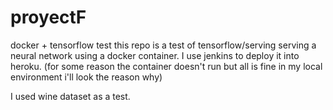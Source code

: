 # proyectF

 docker + tensorflow test this repo is a test of  tensorflow/serving serving a neural network  using a docker container. I use jenkins to deploy it into heroku.
(for some reason the container doesn't run but all is fine in my local environment i'll look the reason why)

I used wine dataset as a test.
